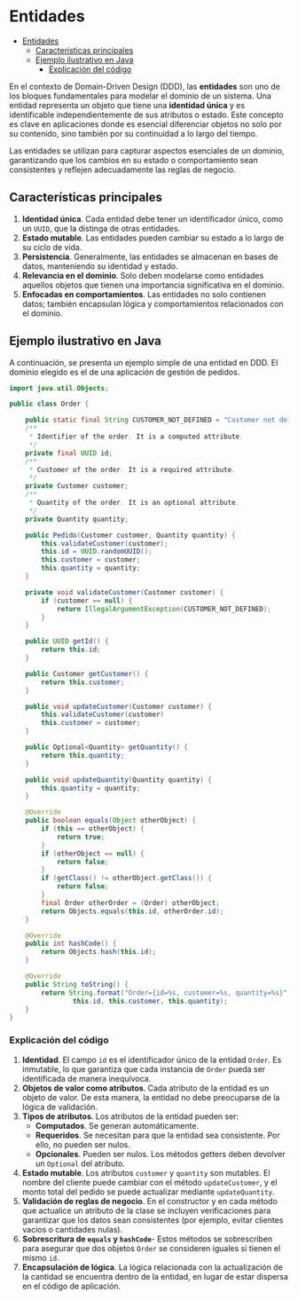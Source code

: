 # Entidades

- [Entidades](#entidades)
  - [Características principales](#características-principales)
  - [Ejemplo ilustrativo en Java](#ejemplo-ilustrativo-en-java)
    - [Explicación del código](#explicación-del-código)

En el contexto de Domain-Driven Design (DDD), las **entidades** son uno de los bloques fundamentales para modelar el dominio de un sistema. Una entidad representa un objeto que tiene una **identidad única** y es identificable independientemente de sus atributos o estado. Este concepto es clave en aplicaciones donde es esencial diferenciar objetos no solo por su contenido, sino también por su continuidad a lo largo del tiempo.

Las entidades se utilizan para capturar aspectos esenciales de un dominio, garantizando que los cambios en su estado o comportamiento sean consistentes y reflejen adecuadamente las reglas de negocio.

## Características principales

1. **Identidad única**. Cada entidad debe tener un identificador único, como un `UUID`, que la distinga de otras entidades.
2. **Estado mutable**. Las entidades pueden cambiar su estado a lo largo de su ciclo de vida.
3. **Persistencia**. Generalmente, las entidades se almacenan en bases de datos, manteniendo su identidad y estado.
4. **Relevancia en el dominio**. Solo deben modelarse como entidades aquellos objetos que tienen una importancia significativa en el dominio.
5. **Enfocadas en comportamientos**. Las entidades no solo contienen datos; también encapsulan lógica y comportamientos relacionados con el dominio.

## Ejemplo ilustrativo en Java

A continuación, se presenta un ejemplo simple de una entidad en DDD. El dominio elegido es el de una aplicación de gestión de pedidos.

```java
import java.util.Objects;

public class Order {

    public static final String CUSTOMER_NOT_DEFINED = "Customer not defined";
    /**
     * Identifier of the order. It is a computed attribute.
     */
    private final UUID id;
    /**
     * Customer of the order. It is a required attribute.
     */
    private Customer customer;
    /**
     * Quantity of the order. It is an optional attribute.
     */
    private Quantity quantity;

    public Pedido(Customer customer, Quantity quantity) {
        this.validateCustomer(customer);
        this.id = UUID.randomUUID();
        this.customer = customer;
        this.quantity = quantity;
    }

    private void validateCustomer(Customer customer) {
        if (customer == null) {
            return IllegalArgumentException(CUSTOMER_NOT_DEFINED);
        }
    }

    public UUID getId() {
        return this.id;
    }

    public Customer getCustomer() {
        return this.customer;
    }

    public void updateCustomer(Customer customer) {
        this.validateCustomer(customer)
        this.customer = customer;
    }

    public Optional<Quantity> getQuantity() {
        return this.quantity;
    }

    public void updateQuantity(Quantity quantity) {
        this.quantity = quantity;
    }

    @Override
    public boolean equals(Object otherObject) {
        if (this == otherObject) {
            return true;
        }
        if (otherObject == null) {
            return false;
        }
        if (getClass() != otherObject.getClass()) {
            return false;
        }
        final Order otherOrder = (Order) otherObject;
        return Objects.equals(this.id, otherOrder.id);
    }

    @Override
    public int hashCode() {
        return Objects.hash(this.id);
    }

    @Override
    public String toString() {
        return String.format("Order={id=%s, customer=%s, quantity=%s}",
                this.id, this.customer, this.quantity);
    }
}
```

### Explicación del código

1. **Identidad**. El campo `id` es el identificador único de la entidad `Order`. Es inmutable, lo que garantiza que cada instancia de `Order` pueda ser identificada de manera inequívoca.
2. **Objetos de valor como atributos**. Cada atributo de la entidad es un objeto de valor. De esta manera, la entidad no debe preocuparse de la lógica de validación.
3. **Tipos de atributos**. Los atributos de la entidad pueden ser:
   - **Computados**. Se generan automáticamente.
   - **Requeridos**. Se necesitan para que la entidad sea consistente. Por ello, no pueden ser nulos.
   - **Opcionales**. Pueden ser nulos. Los métodos getters deben devolver un `Optional` del atributo.
4. **Estado mutable**. Los atributos `customer` y `quantity` son mutables. El nombre del cliente puede cambiar con el método `updateCustomer`, y el monto total del pedido se puede actualizar mediante `updateQuantity`.
5. **Validación de reglas de negocio**. En el constructor y en cada método que actualice un atributo de la clase se incluyen verificaciones para garantizar que los datos sean consistentes (por ejemplo, evitar clientes vacíos o cantidades nulas).
6. **Sobrescritura de `equals` y `hashCode`**- Estos métodos se sobrescriben para asegurar que dos objetos `Order` se consideren iguales si tienen el mismo `id`.
7. **Encapsulación de lógica**. La lógica relacionada con la actualización de la cantidad se encuentra dentro de la entidad, en lugar de estar dispersa en el código de aplicación.